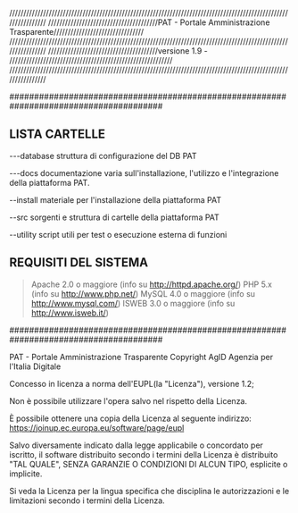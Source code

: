 ////////////////////////////////////////////////////////////////////////////////////////////////////////////////
///////////////////////////////////////PAT - Portale Amministrazione Trasparente////////////////////////////////
////////////////////////////////////////////////////////////////////////////////////////////////////////////////
///////////////////////////////////////versione 1.9 - //////////////////////////////////////////////////////////
////////////////////////////////////////////////////////////////////////////////////////////////////////////////

#######################################################################################

## LISTA CARTELLE

---database 
struttura di configurazione del DB PAT

---docs
documentazione varia sull'installazione, l'utilizzo e l'integrazione della piattaforma PAT.

--install
materiale per l'installazione della piattaforma PAT

--src
sorgenti e struttura di cartelle della piattaforma PAT

--utility
script utili per test o esecuzione esterna di funzioni

## REQUISITI DEL SISTEMA

>Apache 2.0 o maggiore (info su http://httpd.apache.org/)
>PHP 5.x (info su http://www.php.net/)
>MySQL 4.0 o maggiore (info su http://www.mysql.com/)
>ISWEB 3.0 o maggiore (info su http://www.isweb.it/)


#######################################################################################

PAT - Portale Amministrazione Trasparente
Copyright AgID Agenzia per l'Italia Digitale

Concesso in licenza a norma dell'EUPL(la "Licenza"), versione 1.2;

Non è possibile utilizzare l'opera salvo nel rispetto
della Licenza.

È possibile ottenere una copia della Licenza al seguente
indirizzo: https://joinup.ec.europa.eu/software/page/eupl

Salvo diversamente indicato dalla legge applicabile o
concordato per iscritto, il software distribuito secondo
i termini della Licenza è distribuito "TAL QUALE",
SENZA GARANZIE O CONDIZIONI DI ALCUN TIPO,
esplicite o implicite.

Si veda la Licenza per la lingua specifica che disciplina
le autorizzazioni e le limitazioni secondo i termini della
Licenza.
